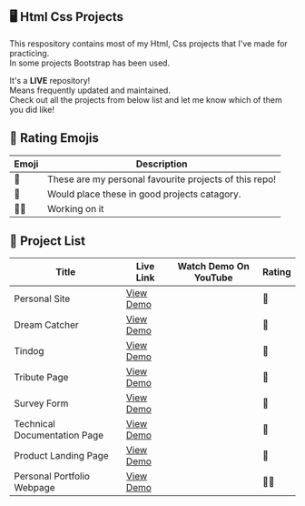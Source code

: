 ## 🖥️ Html Css Projects

This respository contains most of my Html, Css projects that I've made for practicing.  
In some projects Bootstrap has been used.

It's a **LIVE** repository!  
Means frequently updated and maintained.  
Check out all the projects from below list and let me know which of them you did like!

## 👀 Rating Emojis

| Emoji | Description                                            |
| ----- | ------------------------------------------------------ |
| 🌟    | These are my personal favourite projects of this repo! |
| 💁    | Would place these in good projects catagory.           |
| 🧑‍💻    | Working on it                                          |

## 📃 Project List

| Title                        | Live Link                                                                                                                        | Watch Demo On YouTube | Rating |
| ---------------------------- | -------------------------------------------------------------------------------------------------------------------------------- | --------------------- | ------ |
| Personal Site                | [View Demo](https://utopian-coder.github.io/Html-Css-JavaScript-Projects/Html%20Css%20Projects/Personal%20Site)                  |                       | 🌟     |
| Dream Catcher                | [View Demo](https://utopian-coder.github.io/Html-Css-JavaScript-Projects/Html%20Css%20Projects/Dream%20Catcher)                  |                       | 💁     |
| Tindog                       | [View Demo](https://utopian-coder.github.io/Html-Css-JavaScript-Projects/Html%20Css%20Projects/Tindog/)                          |                       | 🌟     |
| Tribute Page                 | [View Demo](https://utopian-coder.github.io/Html-Css-JavaScript-Projects/Html%20Css%20Projects/Tribute%20Page)                   |                       | 💁     |
| Survey Form                  | [View Demo](https://utopian-coder.github.io/Html-Css-JavaScript-Projects/Html%20Css%20Projects/Survey%20Form)                    |                       | 💁     |
| Technical Documentation Page | [View Demo](https://utopian-coder.github.io/Html-Css-JavaScript-Projects/Html%20Css%20Projects/Technical%20Documentation%20Page) |                       | 💁     |
| Product Landing Page         | [View Demo](https://utopian-coder.github.io/Html-Css-JavaScript-Projects/Html%20Css%20Projects/Product%20Landing%20Page)         |                       | 🌟     |
| Personal Portfolio Webpage   | [View Demo](https://utopian-coder.github.io/Html-Css-JavaScript-Projects/Html%20Css%20Projects/Personal%20Portfolio%20Webpage)   |                       | 🧑‍💻     |
